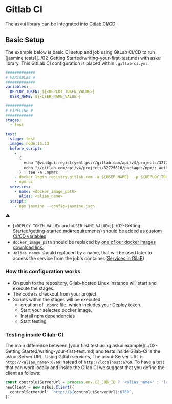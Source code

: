 # Gitlab CI

The askui library can be integrated into [Gitlab CI/CD](https://docs.gitlab.com/ee/ci/Introduction)

## Basic Setup

The example below is basic CI setup and job using GitLab CI/CD to run [jasmine tests](../02-Getting Started/writing-your-first-test.md) with askui library.
This GitLab CI configuration is placed within `.gitlab-ci.yml`.

```yml
#############
# VARIABLES #
#############
variables:
  DEPLOY_TOKEN: ${<DEPLOY_TOKEN_VALUE>}
  USER_NAME: ${<USER_NAME_VALUE>} 

############
# PIPELINE #
############
stages:
  - test

test:
  stage: test
  image: node:16.13
  before_script:
    - |
      {
        echo "@vqa4gui:registry=https://gitlab.com/api/v4/projects/32725616/packages/npm/"
        echo "//gitlab.com/api/v4/projects/32725616/packages/npm/:_authToken=\${NPM_TOKEN}"
      } | tee -a .npmrc
    - docker login registry.gitlab.com -u ${USER_NAME}  -p ${DEPLOY_TOKEN} 
    - npm ci
  services:
    - name: <docker_image_path>
      alias: <alias_name>
  script:
    - npx jasmine --config=jasmine.json

```

:warning:

- [`<DEPLOY_TOKEN_VALUE>` and `<USER_NAME_VALUE>`](../02-Getting Started/getting-started.md#requirements) should be added as [custom CI/CD variables](https://docs.gitlab.com/ee/ci/variables/index.html#custom-cicd-variables)
- `docker_image_path` should be replaced by [one of our docker images download link.](local-docker.md#available-images)
- `<alias_name>` should replaced by a name, that will be used later to access the service from the job's container.([Services in GilaB](https://docs.gitlab.com/ee/ci/services/#define-services-in-the-gitlab-ciyml-file))

### How this configuration works

- On push to the repository, Gilab-hosted Linux instance will start and execute the stages.
- The code is checkout from your project
- Scripts within the stages will be executed:
  - creation of `.npmrc` file, which includes your Deploy token.
  - Start your selected docker image.
  - Install npm dependencies
  - Start testing

### Testing inside Gilab-CI

The main difference between [your first test using askui example](../02-Getting Started/writing-your-first-test.md) and tests inside Gilab-CI is the askui-Server URL. Using Gitlab services, The askui-Server URL is  [`http://<alias_name>:6769`](#basic-setup) instead of `http://localhost:6769`. To have a test that can work locally and inside the Gilab CI we suggest that you define the client as follows:

```typescript
const controluiServerUrl = process.env.CI_JOB_ID ? '<alias_name>' : 'localhost';
newClient = new askui.Client({
  controlServerUrl: `http://${controluiServerUrl}:6769`,
});
```
